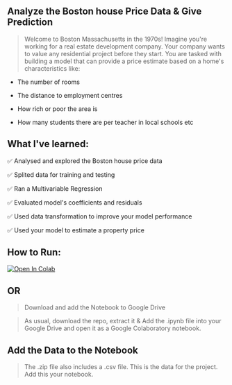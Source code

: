 ## Analyze the Boston house Price Data & Give Prediction


> Welcome to Boston Massachusetts in the 1970s! Imagine you're working for a real estate development company. Your company wants to value any residential project before they start. You are tasked with building a model that can provide a price estimate based on a home's characteristics like:

- The number of rooms

- The distance to employment centres

- How rich or poor the area is

- How many students there are per teacher in local schools etc



## What I've learned:

✅ Analysed and explored the Boston house price data

✅ Splited data for training and testing

✅ Ran a Multivariable Regression

✅ Evaluated model's coefficients and residuals

✅ Used data transformation to improve your model performance

✅ Used your model to estimate a property price



## How to Run:

[![Open In Colab](https://colab.research.google.com/assets/colab-badge.svg)](https://colab.research.google.com/github/abhishek-kumar24/Predict-House-Prices/blob/main/Multivariable_Regression_and_Valuation_Model.ipynb)

## OR

> Download and add the Notebook to Google Drive

> As usual, download the repo, extract it & Add the .ipynb file into your Google Drive and open it as a Google Colaboratory notebook.

## Add the Data to the Notebook

> The .zip file also includes a .csv file. This is the data for the project. Add this your notebook.

